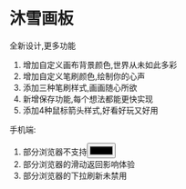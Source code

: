 # 沐雪画板
全新设计,更多功能
1. 增加自定义画布背景颜色,世界从未如此多彩
2. 增加自定义笔刷颜色,绘制你的心声
3. 添加三种笔刷样式,画画随心所欲
4. 新增保存功能,每个想法都能更快实现
5. 添加4种鼠标箭头样式,好看好玩又好用

手机端:
1. 部分浏览器不支持<input type="color">
2. 部分浏览器的滑动返回影响体验
3. 部分浏览器的下拉刷新未禁用
